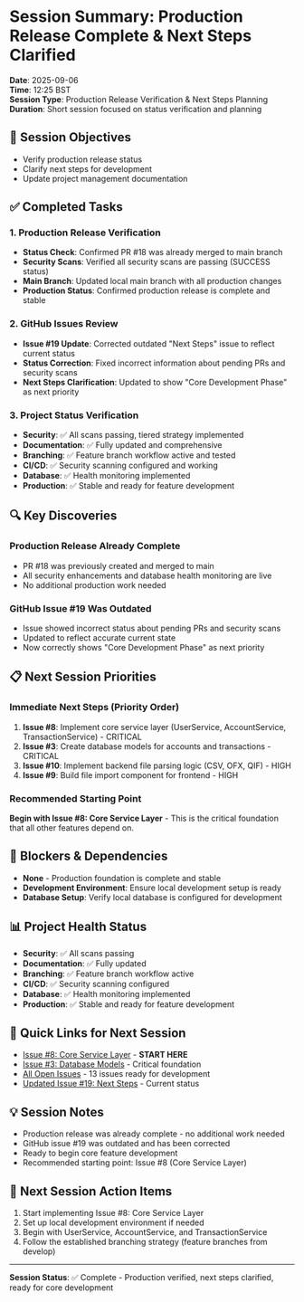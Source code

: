 # Session Summary: Production Release Complete & Next Steps Clarified

**Date**: 2025-09-06  
**Time**: 12:25 BST  
**Session Type**: Production Release Verification & Next Steps Planning  
**Duration**: Short session focused on status verification and planning

## 🎯 Session Objectives
- Verify production release status
- Clarify next steps for development
- Update project management documentation

## ✅ Completed Tasks

### 1. Production Release Verification
- **Status Check**: Confirmed PR #18 was already merged to main branch
- **Security Scans**: Verified all security scans are passing (SUCCESS status)
- **Main Branch**: Updated local main branch with all production changes
- **Production Status**: Confirmed production release is complete and stable

### 2. GitHub Issues Review
- **Issue #19 Update**: Corrected outdated "Next Steps" issue to reflect current status
- **Status Correction**: Fixed incorrect information about pending PRs and security scans
- **Next Steps Clarification**: Updated to show "Core Development Phase" as next priority

### 3. Project Status Verification
- **Security**: ✅ All scans passing, tiered strategy implemented
- **Documentation**: ✅ Fully updated and comprehensive
- **Branching**: ✅ Feature branch workflow active and tested
- **CI/CD**: ✅ Security scanning configured and working
- **Database**: ✅ Health monitoring implemented
- **Production**: ✅ Stable and ready for feature development

## 🔍 Key Discoveries

### Production Release Already Complete
- PR #18 was previously created and merged to main
- All security enhancements and database health monitoring are live
- No additional production work needed

### GitHub Issue #19 Was Outdated
- Issue showed incorrect status about pending PRs and security scans
- Updated to reflect accurate current state
- Now correctly shows "Core Development Phase" as next priority

## 📋 Next Session Priorities

### Immediate Next Steps (Priority Order)
1. **Issue #8**: Implement core service layer (UserService, AccountService, TransactionService) - CRITICAL
2. **Issue #3**: Create database models for accounts and transactions - CRITICAL
3. **Issue #10**: Implement backend file parsing logic (CSV, OFX, QIF) - HIGH
4. **Issue #9**: Build file import component for frontend - HIGH

### Recommended Starting Point
**Begin with Issue #8: Core Service Layer** - This is the critical foundation that all other features depend on.

## 🚨 Blockers & Dependencies
- **None** - Production foundation is complete and stable
- **Development Environment**: Ensure local development setup is ready
- **Database Setup**: Verify local database is configured for development

## 📊 Project Health Status
- **Security**: ✅ All scans passing
- **Documentation**: ✅ Fully updated
- **Branching**: ✅ Feature branch workflow active
- **CI/CD**: ✅ Security scanning configured
- **Database**: ✅ Health monitoring implemented
- **Production**: ✅ Stable and ready for feature development

## 🔗 Quick Links for Next Session
- [Issue #8: Core Service Layer](https://github.com/otherjamesbrown/TheTally/issues/8) - **START HERE**
- [Issue #3: Database Models](https://github.com/otherjamesbrown/TheTally/issues/3) - Critical foundation
- [All Open Issues](https://github.com/otherjamesbrown/TheTally/issues) - 13 issues ready for development
- [Updated Issue #19: Next Steps](https://github.com/otherjamesbrown/TheTally/issues/19) - Current status

## 💡 Session Notes
- Production release was already complete - no additional work needed
- GitHub issue #19 was outdated and has been corrected
- Ready to begin core feature development
- Recommended starting point: Issue #8 (Core Service Layer)

## 🎯 Next Session Action Items
1. Start implementing Issue #8: Core Service Layer
2. Set up local development environment if needed
3. Begin with UserService, AccountService, and TransactionService
4. Follow the established branching strategy (feature branches from develop)

---
**Session Status**: ✅ Complete - Production verified, next steps clarified, ready for core development
